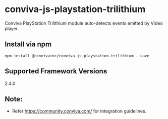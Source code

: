 # conviva-js-playstation-trilithium
Conviva PlayStation Trilithium module auto-detects events emitted by Video player.

## Install via npm 

```
npm install @convivainc/conviva-js-playstation-trilithium --save
```

## Supported Framework Versions
2.4.0

## Note:
* Refer https://community.conviva.com/ for integration guidelines.
